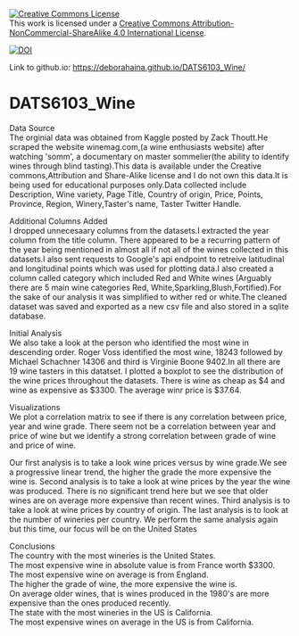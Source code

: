 <a rel="license" href="http://creativecommons.org/licenses/by-nc-sa/4.0/"><img alt="Creative Commons License" style="border-width:0" src="https://i.creativecommons.org/l/by-nc-sa/4.0/88x31.png" /></a><br />This work is licensed under a <a rel="license" href="http://creativecommons.org/licenses/by-nc-sa/4.0/">Creative Commons Attribution-NonCommercial-ShareAlike 4.0 International License</a>.

[![DOI](https://zenodo.org/badge/DOI/10.5281/zenodo.4259227.svg)](https://doi.org/10.5281/zenodo.4259227)

Link to github.io:  https://deborahaina.github.io/DATS6103_Wine/


# DATS6103_Wine
Data Source  
The orginial data was obtained from Kaggle posted by Zack Thoutt.He scraped the website winemag.com,(a wine enthusiasts website) after watching 'somm', a documentary on master sommelier(the ability to identify wines through blind tasting).This data is available under the Creative commons,Attribution and Share-Alike license and I do not own this data.It is being used for educational purposes only.Data collected include Description, Wine variety, Page Title, Country of origin, Price, Points, Province, Region, Winery,Taster's name, Taster Twitter Handle.

Additional Columns Added     
I dropped unnecesaary columns from the datasets.I extracted the year column from the title column. There appeared to be a recurring pattern of the year being mentioned in almost all if not all of the wines collected in this datasets.I also sent requests to Google's api endpoint to retreive latitudinal and longitudinal points which was used for plotting data.I also created a column called category which included Red and White wines (Arguably there are 5 main wine categories Red, White,Sparkling,Blush,Fortified).For the sake of our analysis it was simplified to wither red or white.The cleaned dataset was saved and exported as a new csv file and also stored in a sqlite database.

Initial Analysis        
We also take a look at the person who identified the most wine in descending order. Roger Voss identified the most wine, 18243 followed by Michael Schachner 14306 and third is Virginie Boone 9402.In all there are 19 wine tasters in this datatset.
I plotted a boxplot to see the distribution of the wine prices throughout the datasets. There is wine as cheap as $4 and wine as expensive as $3300. The average winr price is $37.64.

Visualizations                            
We plot a correlation matrix to see if there is any correlation between price, year and wine grade. There seem not be a correlation between year and price of wine but we identify a strong correlation between grade of wine and price of wine.

Our first analysis is to take a look wine prices versus by wine grade.We see a progressive linear trend, the higher the grade the more expensive the wine is. 
Second analysis is to take a look at wine prices by the year the wine was produced. There is no significant trend here but we see that older wines are on average more expensive than recent wines. 
Third analysis is to take a look at wine prices by country of origin.
The last analysis is to look at the number of wineries per country.
We perform the same analysis again but this time, our focus will be on the United States

Conclusions          
The country with the most wineries is the United States.   
The most expensive wine in absolute value is from France worth $3300.   
The most expensive wine on average is from England.   
The higher the grade of wine, the more expensive the wine is.   
On average older wines, that is wines produced in the 1980's are more expensive than the ones produced recently.   
The state with the most wineries in the US is California.  
The most expensive wines on average in the US is from California.  





